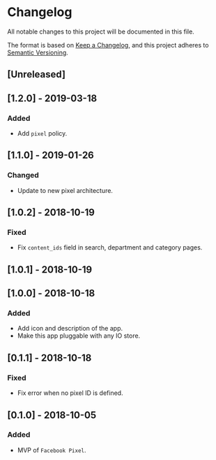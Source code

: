 # Changelog
All notable changes to this project will be documented in this file.

The format is based on [Keep a Changelog](https://keepachangelog.com/en/1.0.0/),
and this project adheres to [Semantic Versioning](https://semver.org/spec/v2.0.0.html).

## [Unreleased]

## [1.2.0] - 2019-03-18
### Added
- Add `pixel` policy.

## [1.1.0] - 2019-01-26
### Changed
- Update to new pixel architecture.

## [1.0.2] - 2018-10-19
### Fixed
- Fix `content_ids` field in search, department and category pages.

## [1.0.1] - 2018-10-19

## [1.0.0] - 2018-10-18
### Added
- Add icon and description of the app.
- Make this app pluggable with any IO store.

## [0.1.1] - 2018-10-18
### Fixed
- Fix error when no pixel ID is defined.

## [0.1.0] - 2018-10-05
### Added
- MVP of `Facebook Pixel`.
